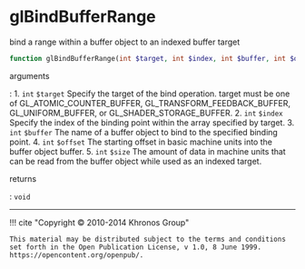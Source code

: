 # glBindBufferRange
bind a range within a buffer object to an indexed buffer target

```php
function glBindBufferRange(int $target, int $index, int $buffer, int $offset, int $size) : void
```

arguments

:    1. `int` `$target` Specify the target of the bind operation. target must be
    one of <constant>GL_ATOMIC_COUNTER_BUFFER</constant>,
    <constant>GL_TRANSFORM_FEEDBACK_BUFFER</constant>,
    <constant>GL_UNIFORM_BUFFER</constant>, or
    <constant>GL_SHADER_STORAGE_BUFFER</constant>.
    2. `int` `$index` Specify the index of the binding point within the array
    specified by target.
    3. `int` `$buffer` The name of a buffer object to bind to the specified
    binding point.
    4. `int` `$offset` The starting offset in basic machine units into the buffer
    object buffer.
    5. `int` `$size` The amount of data in machine units that can be read from
    the buffer object while used as an indexed target.

returns

:    `void` 

---
     

!!! cite "Copyright © 2010-2014 Khronos Group"

    This material may be distributed subject to the terms and conditions set forth in the Open Publication License, v 1.0, 8 June 1999. https://opencontent.org/openpub/.